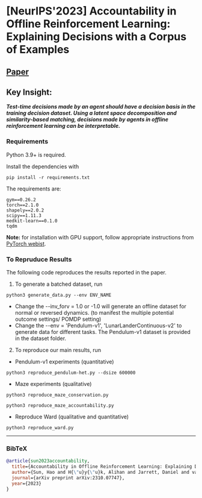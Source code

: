 # [NeurIPS'2023] Accountability in Offline Reinforcement Learning: Explaining Decisions with a Corpus of Examples 

## [Paper](https://arxiv.org/pdf/2310.07747.pdf) 

## Key Insight:
**_Test-time decisions made by an agent should have a decision basis in the training decision dataset. Using a latent space decomposition and similarity-based matching, decisions made by agents in offline reinforcement learning can be interpretable._**


### Requirements
Python 3.9+ is required.

Install the dependencies with
```shell
pip install -r requirements.txt
```

The requirements are:
```text
gym==0.26.2
torch==2.1.0
shapely==2.0.2
scipy==1.11.3
medkit-learn==0.1.0
tqdm
```

**Note:** for installation with GPU support, follow appropriate instructions from [PyTorch webist](https://pytorch.org/get-started/locally/).

### To Repruduce Results
The following code reproduces the results reported in the paper. 

1. To generate a batched dataset, run

```
python3 generate_data.py --env ENV_NAME
```

- Change the --inv_forv = 1.0 or -1.0 will generate an offline dataset for normal or reversed dynamics. (to manifest the multiple potential outcome settings/ POMDP setting)
- Change the --env = 'Pendulum-v1', 'LunarLanderContinuous-v2' to generate data for different tasks. The Pendulum-v1 dataset is provided in the dataset folder.


2. To reproduce our main results, run

- Pendulum-v1 experiments (quantitative)
```
python3 reproduce_pendulum-het.py --dsize 600000
```

- Maze experiments (qualitative)
```
python3 reproduce_maze_conservation.py
```

```
python3 reproduce_maze_accountability.py
```

- Reproduce Ward (qualitative and quantitative)
```
python3 reproduce_ward.py
```


---
### BibTeX
```bibtex
@article{sun2023accountability,
  title={Accountability in Offline Reinforcement Learning: Explaining Decisions with a Corpus of Examples},
  author={Sun, Hao and H{\"u}y{\"u}k, Alihan and Jarrett, Daniel and van der Schaar, Mihaela},
  journal={arXiv preprint arXiv:2310.07747},
  year={2023}
}
